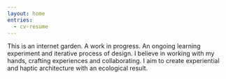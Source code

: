 ```yaml
---
layout: home
entries:
  - cv-resume
---
```


This is an internet garden. A work in progress. An ongoing learning experiment and iterative process of design. I believe in working with my hands, crafting experiences and collaborating. I aim to create experiential and haptic architecture with an ecological result.

